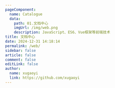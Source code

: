 ```yaml
---
pageComponent:
  name: Catalogue
  data:
    path: 01.文档中心
    imgUrl: /img/web.png
    description: JavaScript、ES6、Vue框架等前端技术
title: 文档中心
date: 2024-12-31 14:18:14
permalink: /web/
sidebar: false
article: false
comment: false
editLink: false
author:
  name: xugaoyi
  link: https://github.com/xugaoyi
---
```

